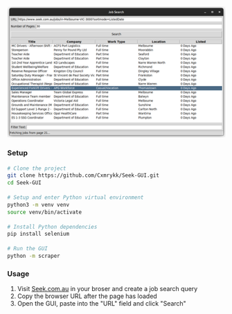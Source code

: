 <div align="center">
    <img src="assets/window.png">
</div>

### Setup
```sh
# Clone the project
git clone https://github.com/Cxmrykk/Seek-GUI.git
cd Seek-GUI

# Setup and enter Python virtual environment
python3 -m venv venv
source venv/bin/activate

# Install Python dependencies
pip install selenium

# Run the GUI
python -m scraper
```

### Usage
1. Visit [Seek.com.au](https://seek.com.au/) in your broser and create a job search query
2. Copy the browser URL after the page has loaded
3. Open the GUI, paste into the "URL" field and click "Search"
